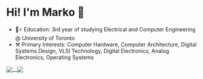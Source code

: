 # Hi! I'm Marko 👋
* 🏫⚡ Education: 3rd year of studying Electrical and Computer Engineering @ University of Toronto
* ⚒️ Primary Interests: Computer Hardware, Computer Architecture, Digital Systems Design, VLSI Technology, Digital Electronics, Analog Electronics, Operating Systems

<a href="https://github.com/anuraghazra/github-readme-stats">
  <img align="center" src="https://github-readme-stats.vercel.app/api?username=markociricilic&show_icons=true&theme=merko" />
&nbsp
<a href="https://github.com/anuraghazra/convoychat">
  <img align="center" src="https://github-readme-stats.vercel.app/api/top-langs/?username=markociricilic&langs_count=6&theme=merko" />
</a>
